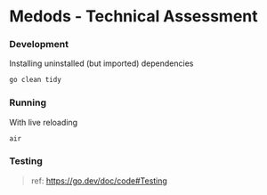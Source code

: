 # Medods - Technical Assessment

### Development

Installing uninstalled (but imported) dependencies
```bash
go clean tidy
```


### Running

With live reloading
```bash
air
```



### Testing
> ref: https://go.dev/doc/code#Testing

